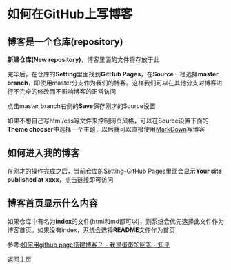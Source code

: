 # 如何在GitHub上写博客

## 博客是一个仓库(repository)

**新建仓库(New repository)**，博客里面的文件将存放于此

完毕后，在仓库的**Setting**里面找到**GitHub Pages**，在**Source**一栏选择**master branch**，即使用master分支作为我们的博客。这样我们可以在其他分支对博客进行不完全的修改而不影响博客的正常访问

点击master branch右侧的**Save**保存刚才的Source设置

如果不想自己写html/css等文件来控制网页风格，可以在Source设置下面的**Theme chooser**中选择一个主题，以后就可以直接使用[MarkDown](https://guides.github.com/features/mastering-markdown/)写博客

## 如何进入我的博客

在刚才的操作完成之后，当前仓库的Setting-GitHub Pages里面会显示**Your site  published at xxxx**，点击链接即可访问

## 博客首页显示什么内容

如果仓库中有名为**index**的文件(html和md都可以)，则系统会优先选择此文件作为博客首页。如果没有index，系统会选择**README**文件作为首页

参考:[如何用github page搭建博客？ - 我是蛋蛋的回答 - 知乎](https://www.zhihu.com/question/59088760/answer/161640592)

[返回主页](index.md)